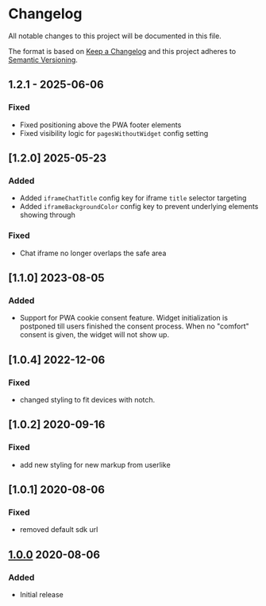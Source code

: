 # Changelog

All notable changes to this project will be documented in this file.

The format is based on [Keep a Changelog](http://keepachangelog.com/) and this project adheres to [Semantic Versioning](http://semver.org/).

## 1.2.1 - 2025-06-06
### Fixed
- Fixed positioning above the PWA footer elements
- Fixed visibility logic for `pagesWithoutWidget` config setting

## [1.2.0] 2025-05-23
### Added
- Added `iframeChatTitle` config key for iframe `title` selector targeting
- Added `iframeBackgroundColor` config key to prevent underlying elements showing through

### Fixed
- Chat iframe no longer overlaps the safe area

## [1.1.0] 2023-08-05
### Added
- Support for PWA cookie consent feature. Widget initialization is postponed till users finished the consent process. When no "comfort" consent is given, the widget will not show up.

## [1.0.4] 2022-12-06
### Fixed
- changed styling to fit devices with notch.

## [1.0.2] 2020-09-16
### Fixed
- add new styling for new markup from userlike

## [1.0.1] 2020-08-06
### Fixed
- removed default sdk url

## [1.0.0] 2020-08-06
### Added
- Initial release

[1.0.0]: https://github.com/shopgate-professional-services/ext-userlike/releases/v1.0.0
